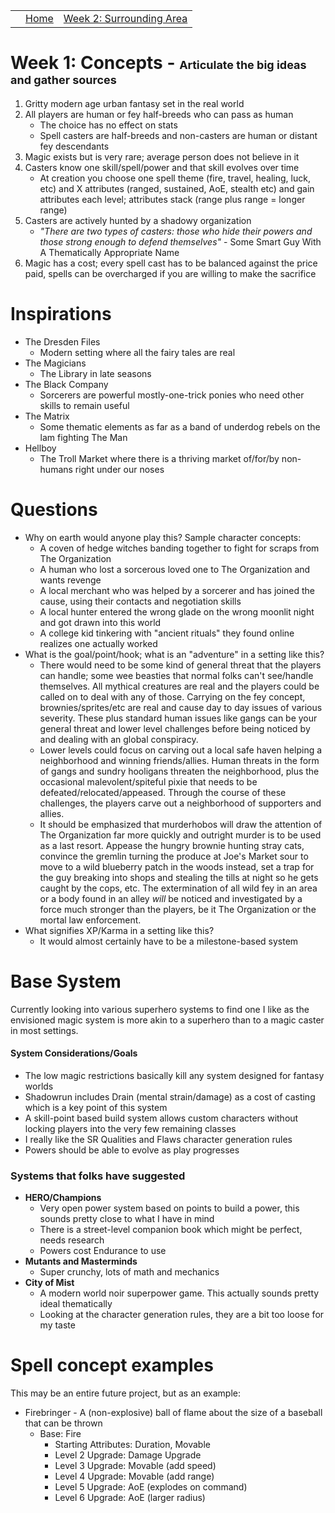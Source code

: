<script src="{{site.assets}}/javascript/script.js"></script>

<div id="navbar" align="center">
  <table> 
    <tr> 
      <td></td>
      <td><a href="{{site.url}}/index.html">Home</a></td> 
      <td><a href="{{site.url}}/pages/week2.html">Week 2: Surrounding Area</a></td>
    </tr>
  </table>
</div>
 
# Week 1: Concepts - <span style="font-size: large;">Articulate the big ideas and gather sources</span>
 1. Gritty modern age urban fantasy set in the real world
 2. All players are human or fey half-breeds who can pass as human
    - The choice has no effect on stats
    - Spell casters are half-breeds and non-casters are human or distant fey descendants
 3. Magic exists but is very rare; average person does not believe in it
 4. Casters know one skill/spell/power and that skill evolves over time
    - At creation you choose one spell theme (fire, travel, healing, luck, etc) and X attributes (ranged, sustained, AoE, 
      stealth etc) and gain attributes each level; attributes stack (range plus range = longer range)
 5. Casters are actively hunted by a shadowy organization
    - _"There are two types of casters: those who hide their powers and those strong enough to defend themselves"_ - 
    Some Smart Guy With A Thematically Appropriate  Name
 6. Magic has a cost; every spell cast has to be balanced against the price paid, spells can be overcharged if you are willing to make the sacrifice
 
# Inspirations
 - The Dresden Files
   - Modern setting where all the fairy tales are real
 - The Magicians
   - The Library in late seasons
 - The Black Company
   - Sorcerers are powerful mostly-one-trick ponies who need other skills to remain useful
 - The Matrix
   - Some thematic elements as far as a band of underdog rebels on the lam fighting The Man
 - Hellboy
   - The Troll Market where there is a thriving market of/for/by non-humans right under our noses

# Questions
 - Why on earth would anyone play this?  Sample character concepts:
   - A coven of hedge witches banding together to fight for scraps from The Organization
   - A human who lost a sorcerous loved one to The Organization and wants revenge
   - A local merchant who was helped by a sorcerer and has joined the cause, using their contacts and negotiation skills
   - A local hunter entered the wrong glade on the wrong moonlit night and got drawn into this world
   - A college kid tinkering with "ancient rituals" they found online realizes one actually worked
 - What is the goal/point/hook; what is an "adventure" in a setting like this?
   - There would need to be some kind of general threat that the players can handle; some wee beasties that normal folks can't see/handle themselves.  All mythical creatures are real and the players could be called on to 
     deal with any of those.  Carrying on the fey concept, brownies/sprites/etc are real and cause day to day issues of 
     various severity.  These plus standard human issues like gangs can be your general threat and lower level 
     challenges before being noticed by and dealing with an global conspiracy.
   - Lower levels could focus on carving out a local safe haven helping a neighborhood and winning friends/allies. 
     Human threats in the form of gangs and sundry hooligans threaten the neighborhood, plus the occasional 
     malevolent/spiteful pixie that needs to be defeated/relocated/appeased.  Through the course of these challenges, 
     the players carve out a neighborhood of supporters and allies.
   - It should be emphasized that murderhobos will draw the attention of The Organization far more quickly and outright
     murder is to be used as a last resort.  Appease the hungry brownie hunting stray cats, convince the gremlin 
     turning the produce at Joe's Market sour to move to a wild blueberry patch in the woods instead, set a trap for 
     the guy breaking into shops and stealing the tills at night so he gets caught by the cops, etc.  The extermination
     of all wild fey in an area or a body found in an alley _will_ be noticed and investigated by a force much stronger
     than the players, be it The Organization or the mortal law enforcement.
 - What signifies XP/Karma in a setting like this?
   - It would almost certainly have to be a milestone-based system


# Base System
  Currently looking into various superhero systems to find one I like as the envisioned magic system is more akin to a
   superhero than to a magic caster in most settings.
   
#### System Considerations/Goals
 - The low magic restrictions basically kill any system designed for fantasy worlds
 - Shadowrun includes Drain (mental strain/damage) as a cost of casting which is a key point of this system
 - A skill-point based build system allows custom characters without locking players into the very few remaining classes
 - I really like the SR Qualities and Flaws character generation rules
 - Powers should be able to evolve as play progresses
 
### Systems that folks have suggested
 - **HERO/Champions**
   - Very open power system based on points to build a power, this sounds pretty close to what I have in mind
   - There is a street-level companion book which might be perfect, needs research
   - Powers cost Endurance to use 
 - **Mutants and Masterminds**
   - Super crunchy, lots of math and mechanics
 - **City of Mist**
   - A modern world noir superpower game.  This actually sounds pretty ideal thematically
   - Looking at the character generation rules, they are a bit too loose for my taste
 
# Spell concept examples
This may be an entire future project, but as an example:
 - Firebringer - A (non-explosive) ball of flame about the size of a baseball that can be thrown
   - Base: Fire
     - Starting Attributes: Duration, Movable
     - Level 2 Upgrade: Damage Upgrade
     - Level 3 Upgrade: Movable (add speed)
     - Level 4 Upgrade: Movable (add range)
     - Level 5 Upgrade: AoE (explodes on command)  
     - Level 6 Upgrade: AoE (larger radius)